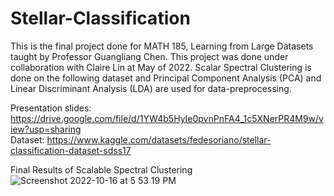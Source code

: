# Stellar-Classification

This is the final project done for MATH 185, Learning from Large Datasets taught by Professor Guangliang Chen. This project was done under collaboration with Claire Lin at May of 2022. Scalar Spectral Clustering is done on the following dataset and Principal Component Analysis (PCA) and Linear Discriminant Analysis (LDA) are used for data-preprocessing. <br />

Presentation slides: https://drive.google.com/file/d/1YW4b5HyIe0pvnPnFA4_1c5XNerPR4M9w/view?usp=sharing <br />
Dataset: https://www.kaggle.com/datasets/fedesoriano/stellar-classification-dataset-sdss17 <br />

Final Results of Scalable Spectral Clustering <br />
![Screenshot 2022-10-16 at 5 53 19 PM](https://user-images.githubusercontent.com/66682196/196068042-69c5b888-33b5-4ab3-9094-beb2a60b7430.png)
